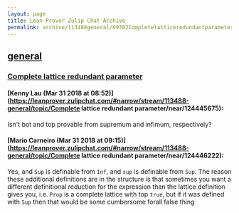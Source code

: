 ```yaml
---
layout: page
title: Lean Prover Zulip Chat Archive 
permalink: archive/113488general/09702Completelatticeredundantparameter.html
---
```


## [general](index.html)
### [Complete lattice redundant parameter](09702Completelatticeredundantparameter.html)

#### [Kenny Lau (Mar 31 2018 at 08:52)](https://leanprover.zulipchat.com/#narrow/stream/113488-general/topic/Complete lattice redundant parameter/near/124445675):
Isn't bot and top provable from supremum and infimum, respectively?

#### [Mario Carneiro (Mar 31 2018 at 09:15)](https://leanprover.zulipchat.com/#narrow/stream/113488-general/topic/Complete lattice redundant parameter/near/124446222):
Yes, and `Sup` is definable from `Inf`, and `sup` is definable from `Sup`. The reason these additional definitions are in the structure is that sometimes you want a different definitional reduction for the expression than the lattice definition gives you, i.e. `Prop` is a complete lattice with top `true`, but if it was defined with `Sup` then that would be some cumbersome forall false thing

